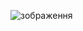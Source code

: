 ![зображення](https://github.com/Olexander63/landingPage/assets/14805899/ecef53a5-4df2-4f4a-aaec-2b4e425f7a97)
